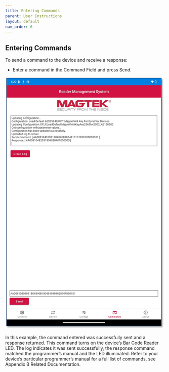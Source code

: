```yaml
---
title: Entering Commands
parent: User Instructions
layout: default
nav_order: 6
---
```

## Entering Commands

To send a command to the device and receive a response:
* Enter a command in the Command Field and press Send.

![](./images/Android17.jpg)

In this example, the command entered was successfully sent and a response returned. This command turns on the device’s Bar Code Reader LED. The log indicates it was sent successfully, the response command matched the programmer’s manual and the LED illuminated. Refer to your device’s particular programmer’s manual for a full list of commands, see Appendix B Related Documentation. 
